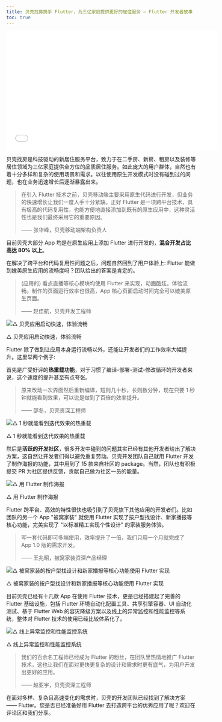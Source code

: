```yaml
---
title: 贝壳找房携手 Flutter，为三亿家庭提供更好的居住服务 — Flutter 开发者故事
toc: true
---
```


<iframe width="560" height="315" src="//player.bilibili.com/player.html?aid=374785860&bvid=BV1oZ4y1w7xu&cid=314283572&page=1&autoplay=false" scrolling="no" border="0" frameborder="no" framespacing="0" allowfullscreen="true"> </iframe>

贝壳找房是科技驱动的新居住服务平台，致力于在二手房、新房、租房以及装修等居住领域为三亿家庭提供全方位的品质居住服务。如此庞大的用户群体，自然也有着十分多样和复杂的使用场景和需求。以往使用原生开发模式时没有碰到过的问题，也在业务迅速增长后逐渐暴露出来。

> 在引入 Flutter 技术之前，贝壳移动端主要采用原生代码进行开发，但业务的快速增长让我们一度人手十分紧缺。正好 Flutter 是一项跨平台技术，具有极高的代码复用性，也能方便地直接添加到既有的原生应用中，这种灵活性也是我们最终采用它的重要原因。
>
>
>
>
>
> —— 张华峰，贝壳移动端架构负责人

目前贝壳大部分 App 均是在原生应用上添加 Flutter 进行开发的，**混合开发占比高达 80% 以上**。

在解决了跨平台和代码复用性问题之后，问题自然回到了用户体验上: Flutter 能做到媲美原生应用的流畅度吗？团队给出的答案是肯定的。

> (应用的) 看点直播等核心模块均使用 Flutter 来实现，动画酷炫，体验流畅。制作的页面运行效率也很高，App 核心页面启动时间完全可以媲美原生页面。
>
>
>
>
>
> —— 赵佳航，贝壳开发工程师

![△ 贝壳应用启动快速，体验流畅](https://devrel.andfun.cn/devrel/posts/2021/04/2dce5c6321043.gif)

△ 贝壳应用启动快速，体验流畅

Flutter 除了做到让应用本身运行流畅以外，还能让开发者们的工作效率大幅提升。这里举两个例子:

首先是广受好评的**热重载功能**，对于习惯了编译-部署-测试-修改循环的开发者来说，这个速度的提升甚至有点夸张。

> 原来改动一次界面然后重新编译，短则几十秒，长则数分钟，现在只要 1 秒钟就能看到效果，可以说是做到了百倍的效率提升。
>
>
>
>
>
> —— 邵冬，贝壳资深工程师

![△ 1 秒就能看到迭代效果的热重载](https://devrel.andfun.cn/devrel/posts/2021/04/ee62fb9d41463.gif)

△ 1 秒就能看到迭代效果的热重载

然后是**活跃的开发社区**，很多开发中碰到的问题其实已经有其他开发者给出了解决方案，这自然让开发者们得以避免重复劳动。贝壳开发团队自己就用 Flutter 开发了制作海报的功能，其中用到了 15 款来自社区的 package。当然，团队也有积极提交 PR 为社区提供反馈，贡献自己做为社区一员的能量。

![△ 用 Flutter 制作海报](https://devrel.andfun.cn/devrel/posts/2021/04/f33fac822c66f.gif)

△ 用 Flutter 制作海报

Flutter 跨平台、高效的特性很快也吸引到了贝壳旗下其他应用的开发者们。比如团队的另一个 App "被窝家装" 就使用 Flutter 实现了按户型找设计、新家播报等核心功能，完美实现了 "以标准精工实现个性设计" 的家装服务体验。

> 写一套代码即可多端使用，效率提升了一倍，我们只用一个月就完成了 App 1.0 版的需求开发。
>
>
>
>
>
> —— 王兆昭，被窝家装资深产品经理

![△ 被窝家装的按户型找设计和新家播报等核心功能使用 Flutter 实现](https://devrel.andfun.cn/devrel/posts/2021/04/fc65d4215e338.gif)

△ 被窝家装的按户型找设计和新家播报等核心功能使用 Flutter 实现

目前贝壳已经有十几款 App 在使用 Flutter 技术，更是已经搭建起了完善的 Flutter 基础设施，包括 Flutter 环境自动化配置工具、共享引擎容器、UI 自动化测试、基于 Flutter Web 的容灾降级方案以及线上的异常监控和性能监控等系统，整体对 Flutter 技术的使用已经比较体系化了。

![△ 线上异常监控和性能监控系统](https://devrel.andfun.cn/devrel/posts/2021/04/d94d009ef96a4.gif)

△ 线上异常监控和性能监控系统

> 我们的百余名工程师已经成为 Flutter 的粉丝，在团队里热情地推广 Flutter 技术，这也让我们在面对更快更复杂的设计和需求时更有底气，为用户开发出更好的应用。
>
>
>
>
>
> —— 赵亚宇，贝壳资深工程师

在面对多样、复杂且高速变化的需求时，贝壳的开发团队已经找到了解决方案 —— Flutter。您是否已经准备好用 Flutter 去打造跨平台的优秀应用了呢？欢迎在评论区和我们分享。